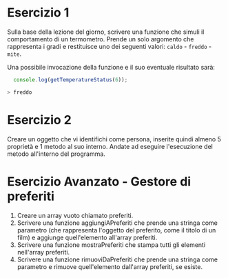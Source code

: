 # Esercizio 1

Sulla base della lezione del giorno, scrivere una funzione che simuli il comportamento di un termometro. Prende un solo argomento che rappresenta i gradi e restituisce uno dei seguenti valori: `caldo` - `freddo` - `mite`.

Una possibile invocazione della funzione e il suo eventuale risultato sarà:

```javascript
  console.log(getTemperatureStatus(6));

> freddo
```

# Esercizio 2

Creare un oggetto che vi identifichi come persona, inserite quindi almeno 5 proprietà e 1 metodo al suo interno. Andate ad eseguire l'esecuzione del metodo all'interno del programma.

# Esercizio Avanzato - Gestore di preferiti

1. Creare un array vuoto chiamato preferiti.
2. Scrivere una funzione aggiungiAPreferiti che prende una stringa come parametro (che rappresenta l'oggetto del preferito, come il titolo di un film) e aggiunge quell'elemento all'array preferiti.
3. Scrivere una funzione mostraPreferiti che stampa tutti gli elementi nell'array preferiti.
4. Scrivere una funzione rimuoviDaPreferiti che prende una stringa come parametro e rimuove quell'elemento dall'array preferiti, se esiste.
